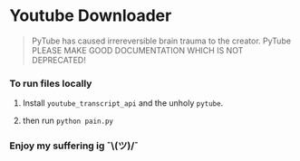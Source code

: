 # Youtube Downloader

> PyTube has caused irrereversible brain trauma to the creator. 
> PyTube PLEASE MAKE GOOD DOCUMENTATION WHICH IS NOT DEPRECATED!

### To run files locally 

1. Install `youtube_transcript_api` and the unholy `pytube`.

2. then run `python pain.py`

### Enjoy my suffering ig ¯\\__(ツ)__/¯

